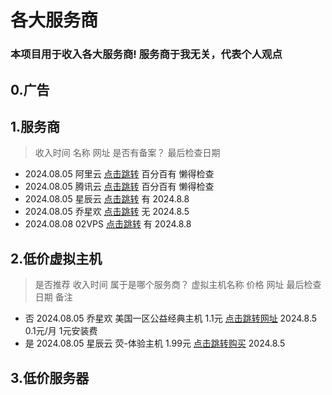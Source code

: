 # 各大服务商
### 本项目用于收入各大服务商! 服务商于我无关，代表个人观点

## 0.广告

## 1.服务商
> 收入时间      名称     网址      是否有备案？   最后检查日期
- 2024.08.05  阿里云   [点击跳转](https://cn.aliyun.com/)  百分百有  懒得检查
- 2024.08.05  腾讯云   [点击跳转](https://cloud.tencent.com/)  百分百有  懒得检查
- 2024.08.05  星辰云   [点击跳转](https://starxn.com/)  有  2024.8.8
- 2024.08.05  乔星欢   [点击跳转](https://www.qiaoxh.com/)  无 2024.8.5
- 2024.08.08  02VPS   [点击跳转](https://idc.vps02.top/) 有 2024.8.8



## 2.低价虚拟主机
> 是否推荐 收入时间   属于是哪个服务商？  虚拟主机名称     价格  网址  最后检查日期  备注
- 否    2024.08.05 乔星欢 美国一区公益经典主机 1.1元 [点击跳转网址](https://www.qiaoxh.com/cart?fid=6&gid=11) 2024.8.5  0.1元/月 1元安装费
- 是    2024.08.05 星辰云 荧-体验主机 1.99元 [点击跳转购买](https://starxn.com/cart?fid=2&gid=11) 2024.8.5


## 3.低价服务器







